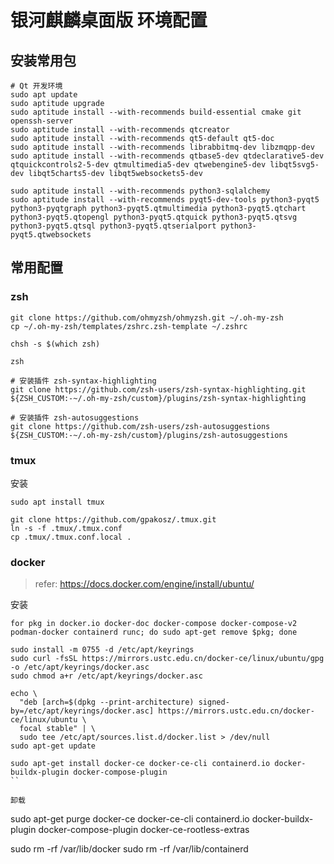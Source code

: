银河麒麟桌面版 环境配置
================

## 安装常用包
```
# Qt 开发环境
sudo apt update
sudo aptitude upgrade
sudo aptitude install --with-recommends build-essential cmake git openssh-server
sudo aptitude install --with-recommends qtcreator
sudo aptitude install --with-recommends qt5-default qt5-doc
sudo aptitude install --with-recommends librabbitmq-dev libzmqpp-dev
sudo aptitude install --with-recommends qtbase5-dev qtdeclarative5-dev qtquickcontrols2-5-dev qtmultimedia5-dev qtwebengine5-dev libqt5svg5-dev libqt5charts5-dev libqt5websockets5-dev

sudo aptitude install --with-recommends python3-sqlalchemy
sudo aptitude install --with-recommends pyqt5-dev-tools python3-pyqt5 python3-pyqtgraph python3-pyqt5.qtmultimedia python3-pyqt5.qtchart python3-pyqt5.qtopengl python3-pyqt5.qtquick python3-pyqt5.qtsvg python3-pyqt5.qtsql python3-pyqt5.qtserialport python3-pyqt5.qtwebsockets

```

## 常用配置

### zsh
```
git clone https://github.com/ohmyzsh/ohmyzsh.git ~/.oh-my-zsh
cp ~/.oh-my-zsh/templates/zshrc.zsh-template ~/.zshrc

chsh -s $(which zsh)

zsh

# 安装插件 zsh-syntax-highlighting
git clone https://github.com/zsh-users/zsh-syntax-highlighting.git ${ZSH_CUSTOM:-~/.oh-my-zsh/custom}/plugins/zsh-syntax-highlighting

# 安装插件 zsh-autosuggestions
git clone https://github.com/zsh-users/zsh-autosuggestions ${ZSH_CUSTOM:-~/.oh-my-zsh/custom}/plugins/zsh-autosuggestions
```

### tmux
安装
```
sudo apt install tmux
```

```
git clone https://github.com/gpakosz/.tmux.git
ln -s -f .tmux/.tmux.conf
cp .tmux/.tmux.conf.local .
```


### docker
> refer: https://docs.docker.com/engine/install/ubuntu/

安装
```
for pkg in docker.io docker-doc docker-compose docker-compose-v2 podman-docker containerd runc; do sudo apt-get remove $pkg; done

sudo install -m 0755 -d /etc/apt/keyrings
sudo curl -fsSL https://mirrors.ustc.edu.cn/docker-ce/linux/ubuntu/gpg -o /etc/apt/keyrings/docker.asc
sudo chmod a+r /etc/apt/keyrings/docker.asc

echo \
  "deb [arch=$(dpkg --print-architecture) signed-by=/etc/apt/keyrings/docker.asc] https://mirrors.ustc.edu.cn/docker-ce/linux/ubuntu \
  focal stable" | \
  sudo tee /etc/apt/sources.list.d/docker.list > /dev/null
sudo apt-get update

sudo apt-get install docker-ce docker-ce-cli containerd.io docker-buildx-plugin docker-compose-plugin
``

卸载
```
sudo apt-get purge docker-ce docker-ce-cli containerd.io docker-buildx-plugin docker-compose-plugin docker-ce-rootless-extras

sudo rm -rf /var/lib/docker
sudo rm -rf /var/lib/containerd
```
